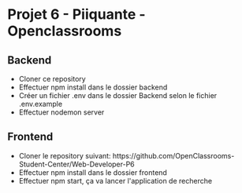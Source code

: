 <h1>Projet 6 - Piiquante - Openclassrooms</h1>
<h2>Backend</h2>
<ul>
<li>Cloner ce repository</li>
<li>Effectuer npm install dans le dossier backend</li>
<li>Créer un fichier .env dans le dossier Backend selon le fichier .env.example</li>
<li>Effectuer nodemon server</li>
</ul>
<h2>Frontend</h2>
<ul>
<li>Cloner le repository suivant: https://github.com/OpenClassrooms-Student-Center/Web-Developer-P6</li>
<li>Effectuer npm install dans le dossier frontend</li>
<li>Effectuer npm start, ça va lancer l'application de recherche</li>
